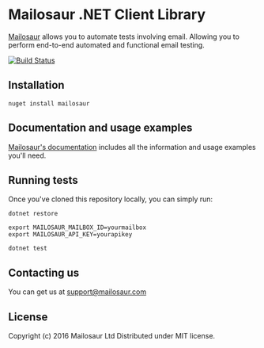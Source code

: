 # Mailosaur .NET Client Library

[Mailosaur](https://mailosaur.com) allows you to automate tests involving email. Allowing you to perform end-to-end automated and functional email testing.

[![Build Status](https://travis-ci.org/mailosaur/mailosaur-dotnet.svg?branch=master)](https://travis-ci.org/mailosaur/mailosaur-dotnet)

## Installation

```
nuget install mailosaur
```

## Documentation and usage examples

[Mailosaur's documentation](https://mailosaur.com/docs) includes all the information and usage examples you'll need.

## Running tests

Once you've cloned this repository locally, you can simply run:

```
dotnet restore

export MAILOSAUR_MAILBOX_ID=yourmailbox
export MAILOSAUR_API_KEY=yourapikey

dotnet test
```

## Contacting us

You can get us at [support@mailosaur.com](mailto:support@mailosaur.com)

## License

Copyright (c) 2016 Mailosaur Ltd
Distributed under MIT license.
